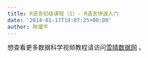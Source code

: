```yaml
---
title: R语言初级课程（1）- R语言快速入门
date: '2014-01-17T14:07:25+00:00'
author: 陈堰平
---
```


想查看更多数据科学视频教程请访问[雪晴数据网](http://xueqing.cc/) 。
